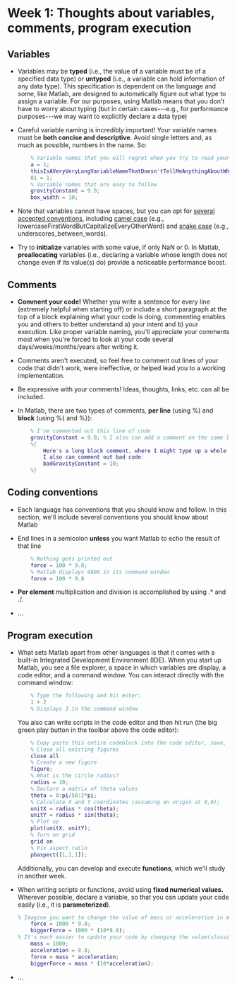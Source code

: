 # Week 1: Thoughts about variables, comments, program execution

## Variables

- Variables may be **typed** (i.e., the value of a variable must be of a specified data type) or **untyped** (i.e., a variable can hold information of any data type). This specification is dependent on the language and some, like Matlab, are designed to automatically figure out what type to assign a variable. For our purposes, using Matlab means that you don't have to worry about typing (but in certain cases---e.g., for performance purposes---we may want to explicitly declare a data type)

- Careful variable naming is incredibly important! Your variable names must be **both concise and descriptive**. Avoid single letters and, as much as possible, numbers in the name. So:
    ```Matlab
        % Variable names that you will regret when you try to read your code 6 months after writing it
        a = 1; 
        thisIsAVeryVeryLongVariableNameThatDoesn'tTellMeAnythingAboutWhatItContains = 0;
        01 = 1;
        % Variable names that are easy to follow
        gravityConstant = 9.8;
        box_width = 10;
    ```
- Note that variables cannot have spaces, but you can opt for [several accepted conventions](https://devopedia.org/naming-conventions), including [camel case](https://en.wikipedia.org/wiki/Camel_case) (e.g., lowercaseFirstWordButCapitalizeEveryOtherWord) and [snake case](https://en.wikipedia.org/wiki/Snake_case) (e.g., underscores_between_words).

- Try to **initialize** variables with some value, if only NaN or 0. In Matlab, **preallocating** variables (i.e., declaring a variable whose length does not change even if its value(s) do) provide a noticeable performance boost.

## Comments

- **Comment your code!** Whether you write a sentence for every line (extremely helpful when starting off) or include a short paragraph at the top of a block explaining what your code is doing, commenting enables you and others to better understand a) your intent and b) your execution. Like proper variable naming, you'll appreciate your comments most when you're forced to look at your code several days/weeks/months/years after writing it.

- Comments aren't executed, so feel free to comment out lines of your code that didn't work, were ineffective, or helped lead you to a working implementation. 

- Be expressive with your comments! Ideas, thoughts, links, etc. can all be included.

- In Matlab, there are two types of comments, **per line** (using %) and **block** (using %{ and %}):
    ```Matlab
        % I've commented out this line of code
        gravityConstant = 9.8; % I also can add a comment on the same line as a piece of code
        %{
            Here's a long block comment, where I might type up a whole paragraph about this code, my life, etc.
            I also can comment out bad code:
            badGravityConstant = 10;
        %}
    ```

## Coding conventions

- Each language has conventions that you should know and follow. In this section, we'll include several conventions you should know about Matlab

- End lines in a semicolon **unless** you want Matlab to echo the result of that line
    ```Matlab
        % Nothing gets printed out
        force = 100 * 9.8;
        % Matlab displays 9800 in its command window
        force = 100 * 9.8
    ```

- **Per element** multiplication and division is accomplished by using .* and ./.

- ...

## Program execution

- What sets Matlab apart from other languages is that it comes with a built-in Integrated Development Environment (IDE). When you start up Matlab, you see a file explorer, a space in which variables are display, a code editor, and a command window. You can interact directly with the command window:
    ```Matlab
        % Type the following and hit enter:
        1 + 2
        % Displays 3 in the command window
    ```
    You also can write scripts in the code editor and then hit run (the big green play button in the toolbar above the code editor):
    ```Matlab
        % Copy paste this entire codeblock into the code editor, save, and then hit run.
        % Close all existing figures
        close all
        % Create a new figure
        figure;
        % What is the circle radius?
        radius = 10;
        % Declare a matrix of theta values
        theta = 0:pi/50:2*pi;
        % Calculate X and Y coordinates (assuming an origin at 0,0);
        unitX = radius * cos(theta);
        unitY = radius * sin(theta);
        % Plot up
        plot(unitX, unitY);
        % Turn on grid
        grid on
        % Fix aspect ratio
        pbaspect([1,1,1]);
    ```
    Additionally, you can develop and execute **functions**, which we'll study in another week.

- When writing scripts or functions, avoid using **fixed numerical values.** Wherever possible, declare a variable, so that you can update your code easily (i.e., it is **parameterized**).
    ```Matlab
    % Imagine you want to change the value of mass or acceleration in multiple parts of your code. You'd have to read through your code, looking for every instance and then manually change it:
        force = 1000 * 9.8;
        biggerForce = 1000 * (10*9.8);
    % It's much easier to update your code by changing the value(s)assigned to a variable(s). As a bonus, using variables throughout makes your code much easier to read:
        mass = 1000;
        acceleration = 9.8;
        force = mass * acceleration;
        biggerForce = mass * (10*acceleration);
    ```
- ...